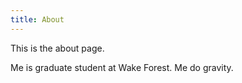 ```yaml
---
title: About
---
```

This is the about page.

Me is graduate student at Wake Forest. Me do gravity.
